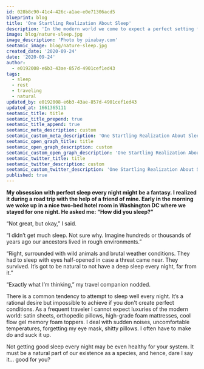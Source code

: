 ```yaml
---
id: 028b8c90-41c4-426c-a1ae-e0e71306acd5
blueprint: blog
title: 'One Startling Realization About Sleep'
description: 'In the modern world we come to expect a perfect setting for sleep every night. I realized it was a pipe dream all along.'
image: blog/nature-sleep.jpg
image_description: 'Photo by pixabay.com'
seotamic_image: blog/nature-sleep.jpg
created_date: '2020-09-24'
date: '2020-09-24'
author:
  - e0192008-e6b3-43ae-857d-4901cef1ed43
tags:
  - sleep
  - rest
  - traveling
  - natural
updated_by: e0192008-e6b3-43ae-857d-4901cef1ed43
updated_at: 1661365111
seotamic_title: title
seotamic_title_prepend: true
seotamic_title_append: true
seotamic_meta_description: custom
seotamic_custom_meta_description: 'One Startling Realization About Sleep'
seotamic_open_graph_title: title
seotamic_open_graph_description: custom
seotamic_custom_open_graph_description: 'One Startling Realization About Sleep'
seotamic_twitter_title: title
seotamic_twitter_description: custom
seotamic_custom_twitter_description: 'One Startling Realization About Sleep'
published: true
---
```

**My obsession with perfect sleep every night might be a fantasy. I realized it during a road trip with the help of a friend of mine. Early in the morning we woke up in a nice two-bed hotel room in Washington DC where we stayed for one night. He asked me: “How did you sleep?”**

“Not great, but okay,” I said.

“I didn’t get much sleep. Not sure why. Imagine hundreds or thousands of years ago our ancestors lived in rough environments.”

“Right, surrounded with wild animals and brutal weather conditions. They had to sleep with eyes half-opened in case a threat came near. They survived. It’s got to be natural to not have a deep sleep every night, far from it.”

“Exactly what I’m thinking,” my travel companion nodded.

There is a common tendency to attempt to sleep well every night. It’s a rational desire but impossible to achieve if you don't create perfect conditions. As a frequent traveler I cannot expect luxuries of the modern world: satin sheets, orthopedic pillows, high-grade foam mattresses, cool flow gel memory foam toppers. I deal with sudden noises, uncomfortable temperatures, forgetting my eye mask, shitty pillows. I often have to make do and suck it up.

Not getting good sleep every night may be even healthy for your system. It must be a natural part of our existence as a species, and hence, dare I say it… good for you?